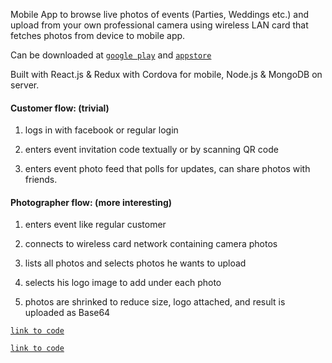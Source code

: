 Mobile App to browse live photos of events (Parties, Weddings etc.) and upload from your own professional camera using wireless LAN card that fetches photos from device to mobile app.

Can be downloaded at [`google play`](https://play.google.com/store/apps/details?id=com.photofi.app)
and [`appstore`](https://itunes.apple.com/us/app/photofi/id1200587486?mt=8)

Built with React.js & Redux with Cordova for mobile, Node.js & MongoDB on server.

#### Customer flow: (trivial)

1) logs in with facebook or regular login

2) enters event invitation code textually or by scanning QR code

3) enters event photo feed that polls for updates, can share photos with friends.

#### Photographer flow: (more interesting)

1) enters event like regular customer

2) connects to wireless card network containing camera photos

3) lists all photos and selects photos he wants to upload

4) selects his logo image to add under each photo

5) photos are shrinked to reduce size, logo attached, and result is uploaded as Base64

[`link to code`](https://github.com/markshapiro/photofi/blob/master/ui/src/actions/events.js#L71)

[`link to code`](https://github.com/markshapiro/photofi/blob/master/server/server/controllers/event.js#L93)
